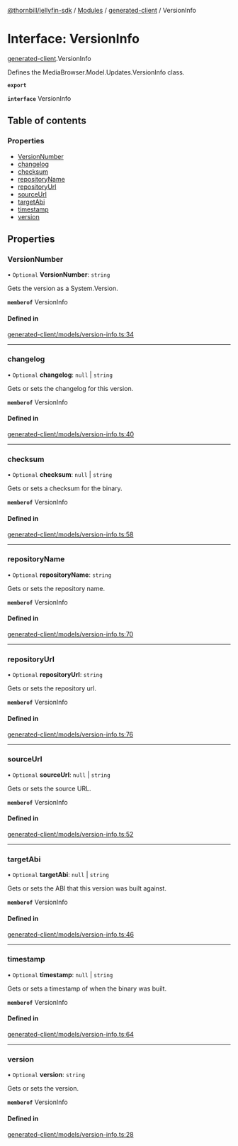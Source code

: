 [@thornbill/jellyfin-sdk](../README.md) / [Modules](../modules.md) / [generated-client](../modules/generated_client.md) / VersionInfo

# Interface: VersionInfo

[generated-client](../modules/generated_client.md).VersionInfo

Defines the MediaBrowser.Model.Updates.VersionInfo class.

**`export`**

**`interface`** VersionInfo

## Table of contents

### Properties

- [VersionNumber](generated_client.VersionInfo.md#versionnumber)
- [changelog](generated_client.VersionInfo.md#changelog)
- [checksum](generated_client.VersionInfo.md#checksum)
- [repositoryName](generated_client.VersionInfo.md#repositoryname)
- [repositoryUrl](generated_client.VersionInfo.md#repositoryurl)
- [sourceUrl](generated_client.VersionInfo.md#sourceurl)
- [targetAbi](generated_client.VersionInfo.md#targetabi)
- [timestamp](generated_client.VersionInfo.md#timestamp)
- [version](generated_client.VersionInfo.md#version)

## Properties

### VersionNumber

• `Optional` **VersionNumber**: `string`

Gets the version as a System.Version.

**`memberof`** VersionInfo

#### Defined in

[generated-client/models/version-info.ts:34](https://github.com/jellyfin/jellyfin-sdk-typescript/blob/7402732/src/generated-client/models/version-info.ts#L34)

___

### changelog

• `Optional` **changelog**: ``null`` \| `string`

Gets or sets the changelog for this version.

**`memberof`** VersionInfo

#### Defined in

[generated-client/models/version-info.ts:40](https://github.com/jellyfin/jellyfin-sdk-typescript/blob/7402732/src/generated-client/models/version-info.ts#L40)

___

### checksum

• `Optional` **checksum**: ``null`` \| `string`

Gets or sets a checksum for the binary.

**`memberof`** VersionInfo

#### Defined in

[generated-client/models/version-info.ts:58](https://github.com/jellyfin/jellyfin-sdk-typescript/blob/7402732/src/generated-client/models/version-info.ts#L58)

___

### repositoryName

• `Optional` **repositoryName**: `string`

Gets or sets the repository name.

**`memberof`** VersionInfo

#### Defined in

[generated-client/models/version-info.ts:70](https://github.com/jellyfin/jellyfin-sdk-typescript/blob/7402732/src/generated-client/models/version-info.ts#L70)

___

### repositoryUrl

• `Optional` **repositoryUrl**: `string`

Gets or sets the repository url.

**`memberof`** VersionInfo

#### Defined in

[generated-client/models/version-info.ts:76](https://github.com/jellyfin/jellyfin-sdk-typescript/blob/7402732/src/generated-client/models/version-info.ts#L76)

___

### sourceUrl

• `Optional` **sourceUrl**: ``null`` \| `string`

Gets or sets the source URL.

**`memberof`** VersionInfo

#### Defined in

[generated-client/models/version-info.ts:52](https://github.com/jellyfin/jellyfin-sdk-typescript/blob/7402732/src/generated-client/models/version-info.ts#L52)

___

### targetAbi

• `Optional` **targetAbi**: ``null`` \| `string`

Gets or sets the ABI that this version was built against.

**`memberof`** VersionInfo

#### Defined in

[generated-client/models/version-info.ts:46](https://github.com/jellyfin/jellyfin-sdk-typescript/blob/7402732/src/generated-client/models/version-info.ts#L46)

___

### timestamp

• `Optional` **timestamp**: ``null`` \| `string`

Gets or sets a timestamp of when the binary was built.

**`memberof`** VersionInfo

#### Defined in

[generated-client/models/version-info.ts:64](https://github.com/jellyfin/jellyfin-sdk-typescript/blob/7402732/src/generated-client/models/version-info.ts#L64)

___

### version

• `Optional` **version**: `string`

Gets or sets the version.

**`memberof`** VersionInfo

#### Defined in

[generated-client/models/version-info.ts:28](https://github.com/jellyfin/jellyfin-sdk-typescript/blob/7402732/src/generated-client/models/version-info.ts#L28)
